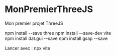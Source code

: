 # MonPremierThreeJS
Mon premier projet ThreeJS



npm install --save three 
npm install --save-dev vite  
npm install dat.gui --save
npm install gsap --save

Lancer avec : npx vite
